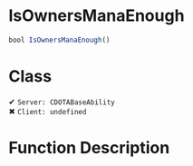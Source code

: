 # IsOwnersManaEnough
```js	
bool IsOwnersManaEnough()
```
# Class
✔ `Server: CDOTABaseAbility`  
✖ `Client: undefined`  

# Function Description

